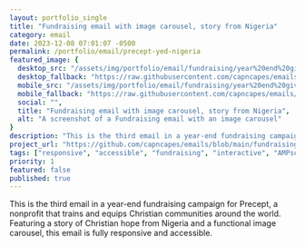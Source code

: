 ```yaml
---
layout: portfolio_single
title: "Fundraising email with image carousel, story from Nigeria"
category: email
date: 2023-12-08 07:01:07 -0500
permalink: /portfolio/email/precept-yed-nigeria
featured_image: {
  desktop_src: "/assets/img/portfolio/email/fundraising/year%20end%20giving/precept_adv_2023_yed_3-nigeria_600.webp",
  desktop_fallback: "https://raw.githubusercontent.com/capncapes/emails/main/fundraising/year%20end%20giving/assets/precept_adv_2023_yed_3-nigeria_600.jpeg",
  mobile_src: "/assets/img/portfolio/email/fundraising/year%20end%20giving/precept_adv_2023_yed_3-nigeria_340.webp",
  mobile_fallback: "https://raw.githubusercontent.com/capncapes/emails/main/fundraising/year%20end%20giving/assets/precept_adv_2023_yed_3-nigeria_340.jpeg",
  social: "",
  title: "Fundraising email with image carousel, story from Nigeria",
  alt: "A screenshot of a Fundraising email with an image carousel"
}
description: "This is the third email in a year-end fundraising campaign."
project_url: "https://github.com/capncapes/emails/blob/main/fundraising/year%20end%20giving/precept_adv_2023_yed_3-nigeria.html"
tags: ["responsive", "accessible", "fundraising", "interactive", "AMPscript"]
priority: 1
featured: false
published: true
---
```


This is the third email in a year-end fundraising campaign for Precept, a nonprofit that trains and equips Christian communities around the world. Featuring a story of Christian hope from Nigeria and a functional image carousel, this email is fully responsive and accessible.